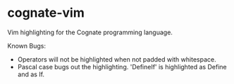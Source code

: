 # cognate-vim
Vim highlighting for the Cognate programming language.

Known Bugs:
- Operators will not be highlighted when not padded with whitespace.
- Pascal case bugs out the highlighting. 'DefineIf' is highlighted as Define and as If.
